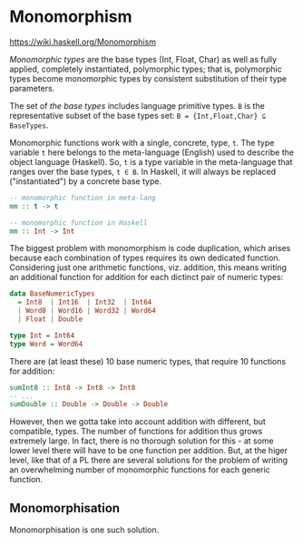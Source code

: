 # Monomorphism

https://wiki.haskell.org/Monomorphism

*Monomorphic types* are the base types (Int, Float, Char) as well as fully applied, completely instantiated, polymorphic types; that is, polymorphic types become monomorphic types by consistent substitution of their type parameters.

The set of *the base types* includes language primitive types. `B` is the representative subset of the base types set: `B = {Int,Float,Char} ⊆ BaseTypes`.

Monomorphic functions work with a single, concrete, type, `t`. The type variable `t` here belongs to the meta-language (English) used to describe the object language (Haskell). So, `t` is a type variable in the meta-language that ranges over the base types, `t ∈ B`. In Haskell, it will always be replaced ("instantiated") by a concrete base type.


```hs
-- monomorphic function in meta-lang
mm :: t -> t

-- monomorphic function in Haskell
mm :: Int -> Int
```

The biggest problem with monomorphism is code duplication, which arises because each combination of types requires its own dedicated function. Considering just one arithmetic functions, viz. addition, this means writing an additional function for addition for each dictinct pair of numeric types:

```hs
data BaseNumericTypes
  = Int8  | Int16  | Int32  | Int64
  | Word8 | Word16 | Word32 | Word64
  | Float | Double

type Int = Int64
type Word = Word64
```

There are (at least these) 10 base numeric types, that require 10 functions for addition:

```hs
sumInt8 :: Int8 -> Int8 -> Int8
-- ...
sumDouble :: Double -> Double -> Double
```

However, then we gotta take into account addition with different, but compatible, types. The number of functions for addition thus grows extremely large. In fact, there is no thorough solution for this - at some lower level there will have to be one function per addition. But, at the higer level, like that of a PL there are several solutions for the problem of writing an overwhelming number of monomorphic functions for each generic function.

## Monomorphisation

Monomorphisation is one such solution.
